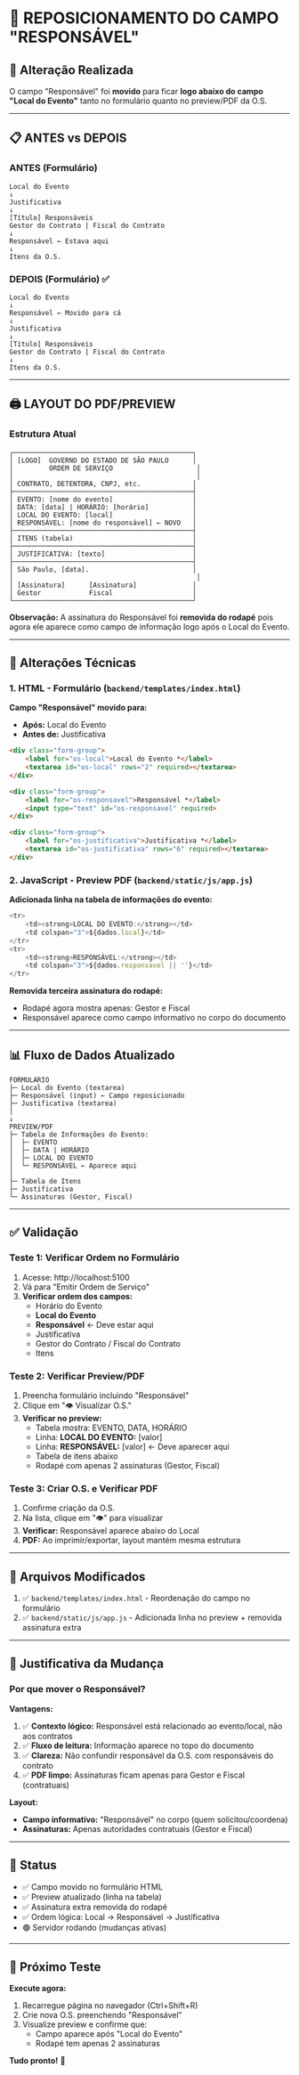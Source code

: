 # 📝 REPOSICIONAMENTO DO CAMPO "RESPONSÁVEL"

## 🎯 Alteração Realizada

O campo "Responsável" foi **movido** para ficar **logo abaixo do campo "Local do Evento"** tanto no formulário quanto no preview/PDF da O.S.

---

## 📋 ANTES vs DEPOIS

### ANTES (Formulário)
```
Local do Evento
↓
Justificativa
↓
[Título] Responsáveis
Gestor do Contrato | Fiscal do Contrato
↓
Responsável ← Estava aqui
↓
Itens da O.S.
```

### DEPOIS (Formulário) ✅
```
Local do Evento
↓
Responsável ← Movido para cá
↓
Justificativa
↓
[Título] Responsáveis
Gestor do Contrato | Fiscal do Contrato
↓
Itens da O.S.
```

---

## 🖨️ LAYOUT DO PDF/PREVIEW

### Estrutura Atual

```
┌─────────────────────────────────────────────┐
│ [LOGO]  GOVERNO DO ESTADO DE SÃO PAULO      │
│         ORDEM DE SERVIÇO                     │
│                                              │
│ CONTRATO, DETENTORA, CNPJ, etc.             │
├─────────────────────────────────────────────┤
│ EVENTO: [nome do evento]                    │
│ DATA: [data] | HORÁRIO: [horário]           │
│ LOCAL DO EVENTO: [local]                    │
│ RESPONSÁVEL: [nome do responsável] ← NOVO   │
├─────────────────────────────────────────────┤
│ ITENS (tabela)                              │
├─────────────────────────────────────────────┤
│ JUSTIFICATIVA: [texto]                      │
├─────────────────────────────────────────────┤
│ São Paulo, [data].                          │
│                                              │
│ [Assinatura]      [Assinatura]              │
│ Gestor            Fiscal                    │
└─────────────────────────────────────────────┘
```

**Observação:** A assinatura do Responsável foi **removida do rodapé** pois agora ele aparece como campo de informação logo após o Local do Evento.

---

## 🔧 Alterações Técnicas

### 1. HTML - Formulário (`backend/templates/index.html`)

**Campo "Responsável" movido para:**
- **Após:** Local do Evento
- **Antes de:** Justificativa

```html
<div class="form-group">
    <label for="os-local">Local do Evento *</label>
    <textarea id="os-local" rows="2" required></textarea>
</div>

<div class="form-group">
    <label for="os-responsavel">Responsável *</label>
    <input type="text" id="os-responsavel" required>
</div>

<div class="form-group">
    <label for="os-justificativa">Justificativa *</label>
    <textarea id="os-justificativa" rows="6" required></textarea>
</div>
```

### 2. JavaScript - Preview PDF (`backend/static/js/app.js`)

**Adicionada linha na tabela de informações do evento:**

```javascript
<tr>
    <td><strong>LOCAL DO EVENTO:</strong></td>
    <td colspan="3">${dados.local}</td>
</tr>
<tr>
    <td><strong>RESPONSÁVEL:</strong></td>
    <td colspan="3">${dados.responsavel || ''}</td>
</tr>
```

**Removida terceira assinatura do rodapé:**
- Rodapé agora mostra apenas: Gestor e Fiscal
- Responsável aparece como campo informativo no corpo do documento

---

## 📊 Fluxo de Dados Atualizado

```
FORMULÁRIO
├─ Local do Evento (textarea)
├─ Responsável (input) ← Campo reposicionado
├─ Justificativa (textarea)
│
↓
PREVIEW/PDF
├─ Tabela de Informações do Evento:
│  ├─ EVENTO
│  ├─ DATA | HORÁRIO
│  ├─ LOCAL DO EVENTO
│  └─ RESPONSÁVEL ← Aparece aqui
│
├─ Tabela de Itens
├─ Justificativa
└─ Assinaturas (Gestor, Fiscal)
```

---

## ✅ Validação

### Teste 1: Verificar Ordem no Formulário
1. Acesse: http://localhost:5100
2. Vá para "Emitir Ordem de Serviço"
3. **Verificar ordem dos campos:**
   - Horário do Evento
   - **Local do Evento**
   - **Responsável** ← Deve estar aqui
   - Justificativa
   - Gestor do Contrato / Fiscal do Contrato
   - Itens

### Teste 2: Verificar Preview/PDF
1. Preencha formulário incluindo "Responsável"
2. Clique em "👁️ Visualizar O.S."
3. **Verificar no preview:**
   - Tabela mostra: EVENTO, DATA, HORÁRIO
   - Linha: **LOCAL DO EVENTO:** [valor]
   - Linha: **RESPONSÁVEL:** [valor] ← Deve aparecer aqui
   - Tabela de itens abaixo
   - Rodapé com apenas 2 assinaturas (Gestor, Fiscal)

### Teste 3: Criar O.S. e Verificar PDF
1. Confirme criação da O.S.
2. Na lista, clique em "👁️" para visualizar
3. **Verificar:** Responsável aparece abaixo do Local
4. **PDF:** Ao imprimir/exportar, layout mantém mesma estrutura

---

## 📁 Arquivos Modificados

1. ✅ `backend/templates/index.html` - Reordenação do campo no formulário
2. ✅ `backend/static/js/app.js` - Adicionada linha no preview + removida assinatura extra

---

## 🎨 Justificativa da Mudança

### Por que mover o Responsável?

**Vantagens:**
1. ✅ **Contexto lógico:** Responsável está relacionado ao evento/local, não aos contratos
2. ✅ **Fluxo de leitura:** Informação aparece no topo do documento
3. ✅ **Clareza:** Não confundir responsável da O.S. com responsáveis do contrato
4. ✅ **PDF limpo:** Assinaturas ficam apenas para Gestor e Fiscal (contratuais)

**Layout:**
- **Campo informativo:** "Responsável" no corpo (quem solicitou/coordena)
- **Assinaturas:** Apenas autoridades contratuais (Gestor e Fiscal)

---

## 🚀 Status

- ✅ Campo movido no formulário HTML
- ✅ Preview atualizado (linha na tabela)
- ✅ Assinatura extra removida do rodapé
- ✅ Ordem lógica: Local → Responsável → Justificativa
- 🟢 Servidor rodando (mudanças ativas)

---

## 📝 Próximo Teste

**Execute agora:**
1. Recarregue página no navegador (Ctrl+Shift+R)
2. Crie nova O.S. preenchendo "Responsável"
3. Visualize preview e confirme que:
   - Campo aparece após "Local do Evento"
   - Rodapé tem apenas 2 assinaturas

**Tudo pronto!** 🎉

